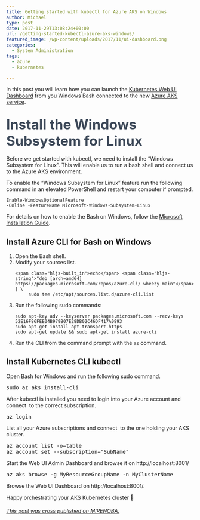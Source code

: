 ```yaml
---
title: Getting started with kubectl for Azure AKS on Windows
author: Michael
type: post
date: 2017-11-29T13:08:24+00:00
url: /getting-started-kubectl-azure-aks-windows/
featured_image: /wp-content/uploads/2017/11/ui-dashboard.png
categories:
  - System Administration
tags:
  - azure
  - kubernetes

---
```

In this post you will learn how you can launch the [Kubernetes Web UI Dashboard][1] from you Windows Bash connected to the new [Azure AKS service][2].

## <span style="font-size: 36.4px; color: #3c4858;">Install the Windows Subsystem for Linux</span>  
<span></span>

Before we get started with kubectl, we need to install the &#8220;Windows Subsystem for Linux&#8221;. This will enable us to run a bash shell and connect us to the Azure AKS environment.

To enable the &#8220;Windows Subsystem for Linux&#8221; feature run the following command in an elevated PowerShell and restart your computer if prompted.

<code class="lang-powershell hljs">Enable-WindowsOptionalFeature -Online -FeatureName Microsoft-Windows-Subsystem-Linux</code>

For details on how to enable the Bash on Windows, follow the [Microsoft Installation Guide][3].

## Install Azure CLI for Bash on Windows

<ol class="lf-text-block lf-block" data-lf-anchor-id="5a2d22b01415efdc7319ccde04e6ed63:0">
  <li>
    Open the Bash shell.
  </li>
  <li>
    Modify your sources list. <pre><code class="lang-bash">&lt;span class="hljs-built_in">echo&lt;/span> &lt;span class="hljs-string">"deb [arch=amd64] https://packages.microsoft.com/repos/azure-cli/ wheezy main"&lt;/span> | \
     sudo tee /etc/apt/sources.list.d/azure-cli.list
</code></pre>
  </li>
  
  <li>
    Run the following sudo commands: <pre><code class="lang-bash">sudo apt-key adv --keyserver packages.microsoft.com --recv-keys 52E16F86FEE04B979B07E28DB02C46DF417A0893
sudo apt-get install apt-transport-https
sudo apt-get update && sudo apt-get install azure-cli
</code></pre>
  </li>
  
  <li>
    Run the CLI from the command prompt with the<span> </span><code>az</code><span> </span>command.
  </li>
</ol>

## Install Kubernetes CLI kubectl

Open Bash for Windows and run the following sudo command.

<pre>sudo az aks install-cli</pre>

After kubectl is installed you need to login into your Azure account and connect  to the correct subscription.

<pre>az login</pre>

List all your Azure subscriptions and connect  to the one holding your AKS cluster.

<pre>az account list -o=table
az account set --subscription="SubName"</pre>

Start the Web UI Admin Dashboard and browse it on http://localhost:8001/

<pre>az aks browse -g MyResourceGroupName -n MyClusterName</pre>

Browse the Web UI Dashboard on http://localhost:8001/.

Happy orchestrating your AKS Kubernetes cluster 🙂

###### [This post was cross published on MIRENOBA.][4]

 [1]: https://kubernetes.io/docs/tasks/access-application-cluster/web-ui-dashboard/
 [2]: https://docs.microsoft.com/azure/aks/
 [3]: https://msdn.microsoft.com/commandline/wsl/install_guide
 [4]: https://www.mirenoba.com/2017/11/29/getting-started-kubectl-azure-aks-windows/